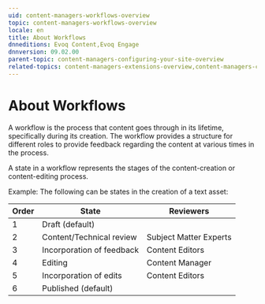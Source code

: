 ```yaml
---
uid: content-managers-workflows-overview
topic: content-managers-workflows-overview
locale: en
title: About Workflows
dnneditions: Evoq Content,Evoq Engage
dnnversion: 09.02.00
parent-topic: content-managers-configuring-your-site-overview
related-topics: content-managers-extensions-overview,content-managers-connectors-overview
---
```


# About Workflows

A workflow is the process that content goes through in its lifetime, specifically during its creation. The workflow provides a structure for different roles to provide feedback regarding the content at various times in the process.

A state in a workflow represents the stages of the content-creation or content-editing process.

Example: The following can be states in the creation of a text asset:

|**Order**|**State**|**Reviewers**|
|---|---|---|
|1|Draft (default)| |
|2|Content/Technical review|Subject Matter Experts|
|3|Incorporation of feedback|Content Editors|
|4|Editing|Content Manager|
|5|Incorporation of edits|Content Editors|
|6|Published (default)|